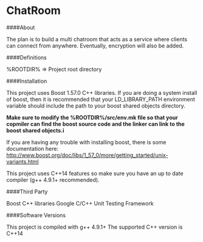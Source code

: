 # ChatRoom

####About

The plan is to build a multi chatroom that acts as a service where clients can connect from anywhere.
Eventually, encryption will also be added.





####Definitions

%ROOTDIR% => Project root directory








####Installation

This project uses Boost 1.57.0 C++ libraries.
If you are doing a system install of boost, then it is recommended that your LD_LIBRARY_PATH environment variable should
include the path to your boost shared objects directory. 

**Make sure to modify the %ROOTDIR%/src/env.mk file so that your copmiler can find the boost source code and the linker
can link to the boost shared objects.i**

If you are having any trouble with installing boost, there is some documentation here:
http://www.boost.org/doc/libs/1_57_0/more/getting_started/unix-variants.html


This project uses C++14 features so make sure you have an up to date compiler (g++ 4.9.1+ recommended).















####Third Party

Boost C++ libraries
Google C/C++ Unit Testing Framework
















####Software Versions

This project is compiled with g++ 4.9.1+ 
The supported C++ version is C++14
